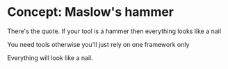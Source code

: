 # Concept: Maslow's hammer

There's the quote.
If your tool is a hammer
then everything looks like a nail

You need tools
otherwise you'll just rely on one framework only

Everything will look like a nail.
